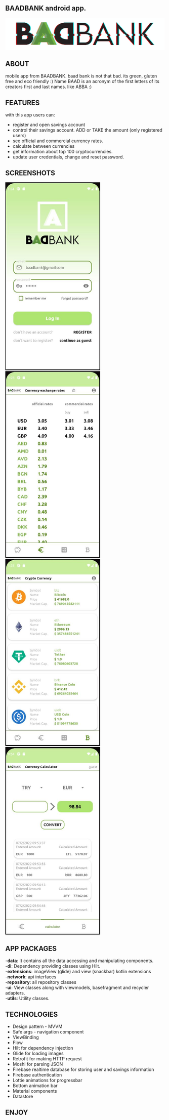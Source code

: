 ## **BAADBANK android app.** 
![](forReadme/animlogo.gif)

## ABOUT
mobile app from BAADBANK. 
baad bank is not that bad. its green, gluten free and eco friendly :) 
Name BAAD is an acronym of the first letters of its creators first and last names.  like ABBA :) 

## FEATURES
with this app users can:

- register and open savings account
- control their savings account. ADD or TAKE the amount (only registered users)
- see official and commercial currency rates. 
- calculate between currencies
- get information about top 100 cryptocurrencies.  
- update user credentials, change and reset password. 

## SCREENSHOTS
<img src="forReadme/01.jpg" width=300> <img src="forReadme/02.jpg" width=300> <img src="forReadme/03.jpg" width=300> <img src="forReadme/04.JPG" width=300>

## APP PACKAGES
-**data**: It contains all the data accessing and manipulating components. <br/>
-**di**: Dependency providing classes using Hilt. <br/>
-**extensions**: imageView (glide) and view (snackbar) kotlin extensions <br/>
-**network**: api interfaces <br/>
-**repository**: all repository classes <br/>
-**ui**: View classes along with viewmodels, basefragment and recycler adapters. <br/>
-**utils**: Utility classes. <br/>

## TECHNOLOGIES

- Design pattern -  MVVM 
- Safe args - navigation component
- ViewBinding
- Flow
- Hilt for dependency injection
- Glide for loading images
- Retrofit for making HTTP request
- Moshi for parsing JSON
- Firebase realtime database for storing user and savings information
- Firebase authentication 
- Lottie animations for progressbar
- Bottom animation bar
- Material components
- Datastore

## ENJOY


